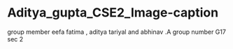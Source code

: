 # Aditya_gupta_CSE2_Image-caption
group member eefa fatima , aditya tariyal and abhinav .A group number G17 sec 2
